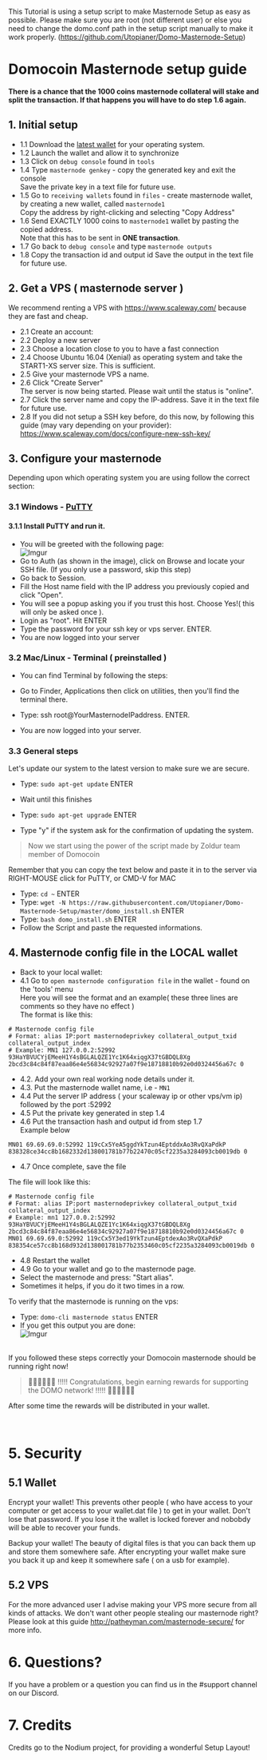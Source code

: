 This Tutorial is using a setup script to make Masternode Setup as easy as possible. Please make sure you are root (not different user) or else you need to change the domo.conf path in the setup script manually to make it work properly.
(https://github.com/Utopianer/Domo-Masternode-Setup)

# Domocoin Masternode setup guide

<b>There is a chance that the 1000 coins masternode collateral will stake and split the transaction. If that happens you will have to do step 1.6 again.</b>

## 1. Initial setup
* 1.1 Download the [latest wallet](https://github.com/Utopianer/DomoCore/releases) for your operating system.<br>
* 1.2 Launch the wallet and allow it to synchronize <br />
* 1.3 Click on `debug console` found in `tools`
* 1.4 Type `masternode genkey` - copy the generated key and exit the console<br />
Save the private key in a text file for future use.<br>
* 1.5 Go to `receiving wallets` found in `files` - create masternode wallet, by creating a new wallet, called `masternode1` <br />
Copy the address by right-clicking and selecting "Copy Address"<br>
* 1.6 Send EXACTLY 1000 coins to `masternode1` wallet by pasting the copied address.<br>
Note that this has to be sent in **ONE transaction**. <br />
* 1.7 Go back to `debug console` and type `masternode outputs` <br />
* 1.8 Copy the transaction id and output id
Save the output in the text file for future use.

## 2. Get a VPS ( masternode server )
We recommend renting a VPS with https://www.scaleway.com/ because they are fast and cheap.

* 2.1 Create an account:<br>
* 2.2 Deploy a new server
* 2.3 Choose a location close to you to have a fast connection
* 2.4 Choose Ubuntu 16.04 (Xenial) as operating system and take the START1-XS server size. This is sufficient.<br>
* 2.5 Give your masternode VPS a name.<br>
* 2.6 Click "Create Server"<br>
The server is now being started. Please wait until the status is "online".<br />
* 2.7 Click the server name and copy the IP-address. Save it in the text file for future use.
* 2.8 If you did not setup a SSH key before, do this now, by following this guide (may vary depending on your provider):<br>
https://www.scaleway.com/docs/configure-new-ssh-key/

## 3. Configure your masternode
Depending upon which operating system you are using follow the correct section:

### 3.1 Windows - [PuTTY](https://www.chiark.greenend.org.uk/~sgtatham/putty/latest.html)
#### 3.1.1 Install PuTTY and run it.
* You will be greeted with the following page:<br>
![Imgur](https://i.imgur.com/a3bhSBj.jpg)<br>
* Go to Auth (as shown in the image), click on Browse and locate your SSH file. (If you only use a password, skip this step)<br>
* Go back to Session.
* Fill the Host name field with the IP address you previously copied and click "Open".<br>
* You will see a popup asking you if you trust this host. Choose Yes!( this will only be asked once ).
* Login as "root". Hit ENTER
* Type the password for your ssh key or vps server.  ENTER.
* You are now logged into your server

### 3.2 Mac/Linux - Terminal ( preinstalled )
* You can find Terminal by following the steps:
* Go to Finder, Applications then click on utilities, then you'll find the terminal there.

* Type: ssh root@YourMasternodeIPaddress.  ENTER.
* You are now logged into your server.

### 3.3 General steps
Let's update our system to the latest version to make sure we are secure.
* Type: `sudo apt-get update`  ENTER
* Wait until this finishes
* Type: `sudo apt-get upgrade` ENTER

* Type "y" if the system ask for the confirmation of updating the system.
> Now we start using the power of the script made by Zoldur team member of Domocoin<br>

Remember that you can copy the text below and paste it in to the server via RIGHT-MOUSE click for PuTTY, or CMD-V for MAC<br>

* Type: `cd ~`  ENTER
* Type: `wget -N https://raw.githubusercontent.com/Utopianer/Domo-Masternode-Setup/master/domo_install.sh` ENTER
* Type: `bash domo_install.sh` ENTER
* Follow the Script and paste the requested informations.

## 4. Masternode config file in the LOCAL wallet
* Back to your local wallet:
* 4.1 Go to `open masternode configuration file` in the wallet - found on the 'tools' menu <br />
Here you will see the format and an example( these three lines are comments so they have no effect ) <br />
The format is like this:

```
# Masternode config file
# Format: alias IP:port masternodeprivkey collateral_output_txid collateral_output_index
# Example: MN1 127.0.0.2:52992 93HaYBVUCYjEMeeH1Y4sBGLALQZE1Yc1K64xiqgX37tGBDQL8Xg 2bcd3c84c84f87eaa86e4e56834c92927a07f9e18718810b92e0d0324456a67c 0
```

* 4.2. Add your own real working node details under it. <br />
* 4.3. Put the masternode wallet name, i.e - `MN1` <br />
* 4.4 Put the server IP address ( your scaleway ip or other vps/vm ip) followed by the port :52992 <br />
* 4.5 Put the private key generated in step 1.4 <br />
* 4.6 Put the transaction hash and output id from step 1.7 <br />
Example below

```
MN01 69.69.69.0:52992 119cCx5YeA5ggdYkTzun4EptddxAo3RvQXaPdkP 838328ce34cc8b1682332d138001781b77b22470c05cf2235a3284093cb0019db 0
```

* 4.7 Once complete, save the file <br />

The file will look like this:
```
# Masternode config file
# Format: alias IP:port masternodeprivkey collateral_output_txid collateral_output_index
# Example: mn1 127.0.0.2:52992 93HaYBVUCYjEMeeH1Y4sBGLALQZE1Yc1K64xiqgX37tGBDQL8Xg 2bcd3c84c84f87eaa86e4e56834c92927a07f9e18718810b92e0d0324456a67c 0
MN01 69.69.69.0:52992 119cCx5Y3ed19YkTzun4EptdexAo3RvQXaPdkP 838354ce57cc8b168d932d138001781b77b2353460c05cf2235a3284093cb0019db 0
```
* 4.8 Restart the wallet<br>
* 4.9 Go to your wallet and go to the masternode page.<br>
* Select the masternode and press: "Start alias".<br>
* Sometimes it helps, if you do it two times in a row.<br>

To verify that the masternode is running on the vps:
* Type: `domo-cli masternode status`  ENTER
* If you get this output you are done:<br>
![Imgur](https://i.imgur.com/tWVgO2O.png)

<br>
If you followed these steps correctly your Domocoin masternode should be running right now!<br>

> 🎉🎉🎉🎉🎉🎉 !!!!! Congratulations, begin earning rewards for supporting the DOMO network! !!!!! 🎉🎉🎉🎉🎉🎉<br>

After some time the rewards will be distributed in your wallet.

<br>

# 5. Security

## 5.1 Wallet

Encrypt your wallet! This prevents other people ( who have access to your computer or get access to your wallet.dat file ) to get in your wallet. Don't lose that password. If you lose it the wallet is locked forever and nobobdy will be able to recover your funds.

Backup your wallet! The beauty of digital files is that you can back them up and store them somewhere safe. After encrypting your wallet make sure you back it up and keep it somewhere safe ( on a usb for example).

## 5.2 VPS

For the more advanced user I advise making your VPS more secure from all kinds of attacks. We don't want other people stealing our masternode right?
Please look at this guide http://patheyman.com/masternode-secure/ for more info.

# 6. Questions?

If you have a problem or a question you can find us in the #support channel on our Discord.

# 7. Credits

Credits go to the Nodium project, for providing a wonderful Setup Layout!
